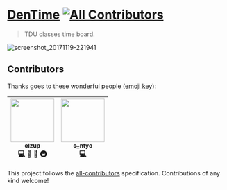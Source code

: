 [DenTime](https://elzup.github.io/dentime/)
[![All Contributors](https://img.shields.io/badge/all_contributors-2-orange.svg?style=flat-square)](#contributors)
===

> TDU classes time board.

![screenshot_20171119-221941](https://user-images.githubusercontent.com/2284908/32991063-1b811bfa-cd78-11e7-92dc-cbdcefe1620a.png)

## Contributors

Thanks goes to these wonderful people ([emoji key](https://github.com/kentcdodds/all-contributors#emoji-key)):

<!-- ALL-CONTRIBUTORS-LIST:START - Do not remove or modify this section -->
<!-- prettier-ignore -->
| [<img src="https://avatars3.githubusercontent.com/u/2284908?v=4" width="100px;"/><br /><sub><b>elzup</b></sub>](https://elzup.com)<br />[💻](https://github.com/elzup/dentime/commits?author=elzup "Code") [🎨](#design-elzup "Design") [🤔](#ideas-elzup "Ideas, Planning, & Feedback") [🚇](#infra-elzup "Infrastructure (Hosting, Build-Tools, etc)") | [<img src="https://avatars1.githubusercontent.com/u/6816182?v=4" width="100px;"/><br /><sub><b>e_ntyo</b></sub>](https://entyo.github.io/)<br />[💻](https://github.com/elzup/dentime/commits?author=entyo "Code") |
| :---: | :---: |
<!-- ALL-CONTRIBUTORS-LIST:END -->

This project follows the [all-contributors](https://github.com/kentcdodds/all-contributors) specification. Contributions of any kind welcome!